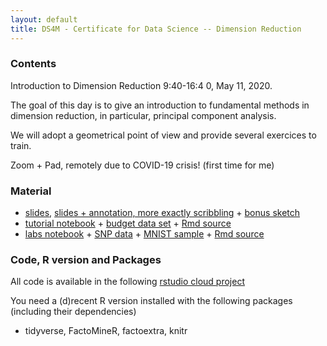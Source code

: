 ```yaml
---
layout: default
title: DS4M - Certificate for Data Science -- Dimension Reduction
---
```


### <span class="glyphicon glyphicon-calendar"></span> Contents

Introduction to Dimension Reduction
9:40-16:4 0, May 11, 2020.

The goal of this day is to give an introduction to fundamental methods
in dimension reduction, in particular, principal component analysis.

We will adopt a geometrical point of view and provide several exercices to train.

Zoom + Pad, remotely due to COVID-19 crisis! (first time for me)

### <span class="glyphicon glyphicon-download-alt"></span> Material

* [slides](ds4m/DimensionReductionPCA.pdf), [slides + annotation, more exactly scribbling](ds4m/DimensionReductionPCA_annotated.pdf) + [bonus sketch](ds4m/example_sketch.jpg)
* [tutorial notebook](ds4m/tutorial_PCA_budget.html) + [budget data set](ds4m/budget.csv) + [Rmd source](ds4m/tutorial_PCA_budget.Rmd)
* [labs notebook](ds4m/labs_PCA.html) +  [SNP data](ds4m/SNP.RData) + [MNIST sample](ds4m/mnist_sample.csv) + [Rmd source](ds4m/labs_PCA.Rmd)

### Code, R version and Packages 

All code is available in the following [rstudio cloud project](https://rstudio.cloud/spaces/68633/projects)

You need a (d)recent R version installed with the following packages (including their dependencies)

- tidyverse, FactoMineR, factoextra, knitr

